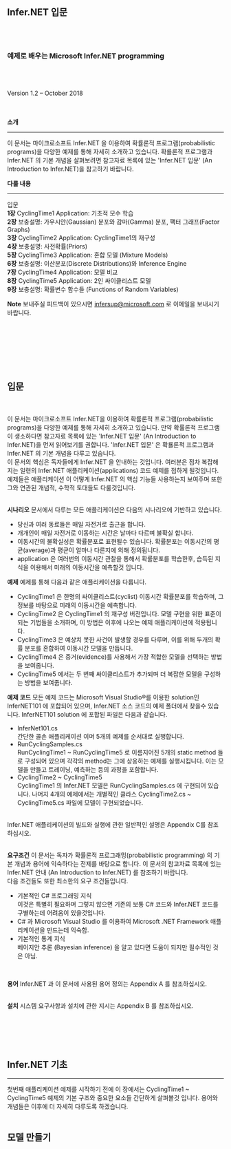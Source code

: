 ## Infer.NET 입문

<br>
<br>

### 예제로 배우는 Microsoft Infer.NET programming

<br>
<br>
<br>
Version 1.2 – October 2018
<br>
<br>
<br>

**소개**

---
이 문서는 마이크로소프트 Infer.NET 을 이용하여 확률론적 프로그램(probabilistic programs)을 다양한 예제를 통해 자세히 소개하고 있습니다. 
확룔론적 프로그램과 Infer.NET 의 기본 개념을 살펴보려면 참고자료 목록에 있는 'Infer.NET 입문' (An Introduction to Infer.NET)을 참고하기 바랍니다.

**다룰 내용** 

---
입문<br>
**1장** CyclingTime1 Application: 기초적 모수 학습<br>
**2장** 보충설명: 가우시안(Gaussian) 분포와 감마(Gamma) 분포, 팩터 그래프(Factor Graphs)<br>
**3장** CyclingTime2 Application: CyclingTime1의 재구성<br>
**4장** 보충설명: 사전확률(Priors)<br>
**5장** CyclingTime3 Application: 혼합 모델 (Mixture Models)<br>
**6장** 보충설명: 이산분포(Discrete Distributions)와 Inference Engine<br>
**7장** CyclingTime4 Application: 모델 비교<br>
**8장** CyclingTime5 Application: 2인 싸이클리스트 모델<br>
**9장** 보충설명: 확률변수 함수들 (Functions of Random Variables) <br>

**Note**
보내주실 피드백이 있으시면 [infersup@microsoft.com](mailto:infersup@microsoft.com) 로 이메일을 보내시기 바랍니다.

<br>
<br>
<br>
<br>
<br>
<br>

## 입문
<br>
<br>
이 문서는 마이크로소프트 Infer.NET을 이용하여 확률론적 프로그램(probabilistic programs)을 다양한 예제를 통해 자세히 소개하고 있습니다. 
만약 확률론적 프로그램이 생소하다면 참고자료 목록에 있는 'Infer.NET 입문' (An Introduction to Infer.NET)을 먼저 읽어보기를 권합니다. 'Infer.NET 입문' 은 확룔론적 프로그램과 Infer.NET 의 기본 개념을 다루고 있습니다.
<br>
이 문서의 핵심은 독자들에게 Infer.NET 을 안내하는 것입니다. 여러분은 점차 복잡해지는 일련의 Infer.NET 애플리케이션(applications) 코드 예제를 접하게 될것입니다. 예제들은 애플리케이션 이 어떻게 Infer.NET 의 핵심 기능들 사용하는지 보여주며 또한 그와 연관된 개념적, 수학적 토대들도 다룰것입니다.
<br>
<br>

**시나리오** 문서에서 다루는 모든 애플리케이션은 다음의 시나리오에 기반하고 있습니다.

- 당신과 여러 동료들은 매일 자전거로 출근을 합니다.
- 개개인이 매일 자전거로 이동하는 시간은 날마다 다르며 불확실 합니다.
- 이동시간의 불확실성은 확률분포로 표현될수 있습니다. 확률분포는 이동시간의 평균(average)과 평균이 얼마나 다른지에 의해 정의됩니다.
- application 은 여러번의 이동시간 관찰을 통해서 확률분포를 학습한후, 습득된 지식을 이용해서 미래의 이동시간을 예측할것 입니다.

**예제** 예제를 통해 다음과 같은 애플리케이션을 다룹니다.

- CyclingTime1 은 한명의 싸이클리스트(cyclist) 이동시간 확률분포를 학습하며, 그 정보를 바탕으로 미래의 이동시간을 예측합니다.
- CyclingTime2 은 CyclingTime1 의 재구성 버전입니다. 모델 구현을 위한 표준이되는 기법들을 소개하며, 이 방법은 이후에 나오는 예제 애플리케이션에 적용됩니다.
- CyclingTime3 은 예상치 못한 사건이 발생할 경우를 다루며, 이를 위해 두개의 확률 분포를 혼합하여 이동시간 모델을 만듭니다.
- CyclingTime4 은 증거(evidence)를 사용해서 가장 적합한 모델을 선택하는 방법을 보여줍니다. 
- CyclingTime5 에서는 두 번째 싸이클리스트가 추가되며 더 복잡한 모델을 구성하는 방법을 보여줍니다.

**예제 코드** 모든 예제 코드는 Microsoft Visual Studio®를 이용한 solution인 InferNET101 에 포합되어 있으며, Infer.NET 소스 코드의 예제 폴더에서 찾을수 있습니다. InferNET101 solution 에 포합된 파일은 다음과 같습니다.

- InferNet101.cs <br>
간단한 콜손 애플리케이션 이며 5개의 예제를 순서대로 실행합니다.
- RunCyclingSamples.cs <br>
RunCyclingTime1 ~ RunCyclingTime5 로 이름지어진 5개의 static method 들로 구성되어 있으며 각각의 method는 그에 상응하는 예제를 실행시킵니다. 이는 모델을 만들고 트레이닝, 예측하는 등의 과정을 포함합니다. 
- CyclingTime2 ~ CyclingTime5 <br>
CyclingTime1 의 Infer.NET 모델은 RunCyclingSamples.cs 에 구현되어 있습니다. 나머지 4개의 예제에서는 개별적인 클라스 CyclingTime2.cs ~ CyclingTime5.cs 파일에 모델이 구현되었습니다. 

<br>
Infer.NET 애플리케이션의 빌드와 실행에 관한 일반적인 설명은 Appendix C를 참조하십시오.
<br>
<br>

**요구조건** 이 문서는 독자가 확률론적 프로그래밍(probabilistic programming) 의 기본 개념과 용어에 익숙하다는 전제를 바탕으로 합니다. 이 문서의 참고자료 목록에 있는 Infer.NET 안내 (An Introduction to Infer.NET) 를 참조하기 바랍니다.<br>
다음 조건들도 또한 최소한의 요구 조건들입니다.
- 기본적인 C# 프로그래밍 지식<br>
이것은 특별히 필요하며 그렇지 않으면 기존의 보통 C# 코드와 Infer.NET 코드를 구별하는데 어려움이 있을것입니다.
- C# 과 Microsoft Visual Studio 를 이용하여 Microsoft .NET Framework 애플리케이션을 만드는데 익숙함.
- 기본적인 통계 지식<br>
베이지안 추론 (Bayesian inference) 을 알고 있다면 도움이 되지만 필수적인 것은 아님.

<br>

**용어** Infer.NET 과 이 문서에 사용된 용어 정의는 Appendix A 를 참조하십시오.
<br>
<br>

**설치** 시스템 요구사항과 설치에 관한 지시는 Appendix B 를 참조하십시오.


<br>
<br>
<br>
<br>

## Infer.NET 기초
---

첫번째 애플리케이션 예제를 시작하기 전에 이 장에서는 CyclingTime1 ~ CyclingTime5 예제의 기본 구조와 중요한 요소들 간단하게 살펴볼것 입니다. 용어와 개념들은 이후에 더 자세히 다루도록 하겠습니다.
<br>
<br>

## **모델 만들기**














